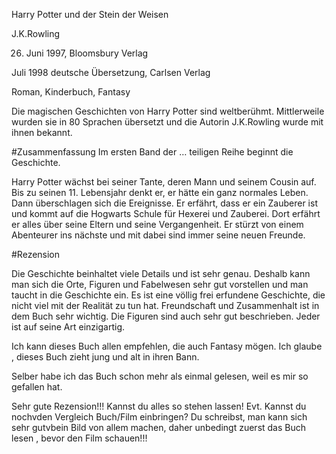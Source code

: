 Harry Potter und der Stein der Weisen 

 

J.K.Rowling 

26. Juni 1997, Bloomsbury Verlag 

Juli 1998 deutsche Übersetzung, Carlsen Verlag 

Roman, Kinderbuch, Fantasy 

 

Die magischen Geschichten von Harry Potter sind weltberühmt.
Mittlerweile wurden sie in 80 Sprachen übersetzt und die Autorin J.K.Rowling
 wurde mit ihnen bekannt. 

 
#Zusammenfassung
Im ersten Band der … teiligen Reihe beginnt die Geschichte.  

Harry Potter wächst bei seiner Tante, deren Mann und seinem Cousin auf. Bis
 zu seinen 11. Lebensjahr denkt er, er hätte ein ganz normales Leben. Dann
  überschlagen sich die Ereignisse. Er erfährt, dass er ein Zauberer ist und
   kommt auf die Hogwarts Schule für Hexerei und Zauberei. Dort erfährt er
    alles über seine Eltern und seine Vergangenheit. Er stürzt von einem
     Abenteurer ins nächste und mit dabei sind immer seine neuen Freunde. 

 
 #Rezension

Die Geschichte beinhaltet viele Details und ist sehr genau. Deshalb kann man
 sich die Orte, Figuren und Fabelwesen sehr gut vorstellen und man taucht in
  die Geschichte ein. Es ist eine völlig frei erfundene Geschichte, die nicht
   viel mit der Realität zu tun hat. Freundschaft und Zusammenhalt ist in dem
    Buch sehr wichtig. Die Figuren sind auch sehr gut beschrieben. Jeder ist
     auf seine Art einzigartig.  

 

Ich kann dieses Buch allen empfehlen, die auch Fantasy mögen. Ich glaube
, dieses Buch zieht jung und alt in ihren Bann. 

Selber habe ich das Buch schon mehr als einmal gelesen, weil es mir so
 gefallen hat. 

 

Sehr gute Rezension!!! Kannst du alles so stehen lassen! Evt. Kannst du
 nochvden Vergleich Buch/Film einbringen? Du schreibst, man kann sich sehr
  gutvbein Bild von allem machen, daher unbedingt zuerst das Buch lesen
  , bevor den Film schauen!!! 

 

 

 